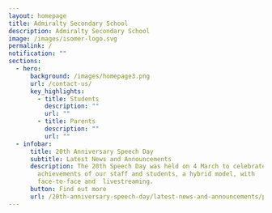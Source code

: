 ```yaml
---
layout: homepage
title: Admiralty Secondary School
description: Admiralty Secondary School
image: /images/isomer-logo.svg
permalink: /
notification: ""
sections:
  - hero:
      background: /images/homepage3.png
      url: /contact-us/
      key_highlights:
        - title: Students
          description: ""
          url: ""
        - title: Parents
          description: ""
          url: ""
  - infobar:
      title: 20th Anniversary Speech Day
      subtitle: Latest News and Announcements
      description: The 20th Speech Day was held on 4 March to celebrate the
        achievements of our staff and students, a hybrid model, with
        face-to-face and  livestreaming.
      button: Find out more
      url: /20th-anniversary-speech-day/latest-news-and-announcements/permalink
---
```

